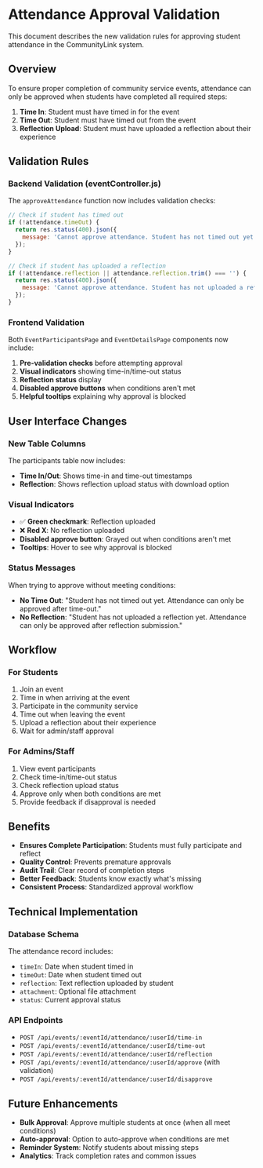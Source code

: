 # Attendance Approval Validation

This document describes the new validation rules for approving student attendance in the CommunityLink system.

## Overview

To ensure proper completion of community service events, attendance can only be approved when students have completed all required steps:

1. **Time In**: Student must have timed in for the event
2. **Time Out**: Student must have timed out from the event  
3. **Reflection Upload**: Student must have uploaded a reflection about their experience

## Validation Rules

### Backend Validation (eventController.js)

The `approveAttendance` function now includes validation checks:

```javascript
// Check if student has timed out
if (!attendance.timeOut) {
  return res.status(400).json({ 
    message: 'Cannot approve attendance. Student has not timed out yet.' 
  });
}

// Check if student has uploaded a reflection
if (!attendance.reflection || attendance.reflection.trim() === '') {
  return res.status(400).json({ 
    message: 'Cannot approve attendance. Student has not uploaded a reflection yet.' 
  });
}
```

### Frontend Validation

Both `EventParticipantsPage` and `EventDetailsPage` components now include:

1. **Pre-validation checks** before attempting approval
2. **Visual indicators** showing time-in/time-out status
3. **Reflection status** display
4. **Disabled approve buttons** when conditions aren't met
5. **Helpful tooltips** explaining why approval is blocked

## User Interface Changes

### New Table Columns

The participants table now includes:

- **Time In/Out**: Shows time-in and time-out timestamps
- **Reflection**: Shows reflection upload status with download option

### Visual Indicators

- ✅ **Green checkmark**: Reflection uploaded
- ❌ **Red X**: No reflection uploaded
- **Disabled approve button**: Grayed out when conditions aren't met
- **Tooltips**: Hover to see why approval is blocked

### Status Messages

When trying to approve without meeting conditions:

- **No Time Out**: "Student has not timed out yet. Attendance can only be approved after time-out."
- **No Reflection**: "Student has not uploaded a reflection yet. Attendance can only be approved after reflection submission."

## Workflow

### For Students
1. Join an event
2. Time in when arriving at the event
3. Participate in the community service
4. Time out when leaving the event
5. Upload a reflection about their experience
6. Wait for admin/staff approval

### For Admins/Staff
1. View event participants
2. Check time-in/time-out status
3. Check reflection upload status
4. Approve only when both conditions are met
5. Provide feedback if disapproval is needed

## Benefits

- **Ensures Complete Participation**: Students must fully participate and reflect
- **Quality Control**: Prevents premature approvals
- **Audit Trail**: Clear record of completion steps
- **Better Feedback**: Students know exactly what's missing
- **Consistent Process**: Standardized approval workflow

## Technical Implementation

### Database Schema
The attendance record includes:
- `timeIn`: Date when student timed in
- `timeOut`: Date when student timed out  
- `reflection`: Text reflection uploaded by student
- `attachment`: Optional file attachment
- `status`: Current approval status

### API Endpoints
- `POST /api/events/:eventId/attendance/:userId/time-in`
- `POST /api/events/:eventId/attendance/:userId/time-out`
- `POST /api/events/:eventId/attendance/:userId/reflection`
- `POST /api/events/:eventId/attendance/:userId/approve` (with validation)
- `POST /api/events/:eventId/attendance/:userId/disapprove`

## Future Enhancements

- **Bulk Approval**: Approve multiple students at once (when all meet conditions)
- **Auto-approval**: Option to auto-approve when conditions are met
- **Reminder System**: Notify students about missing steps
- **Analytics**: Track completion rates and common issues 